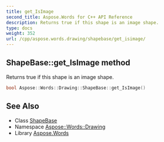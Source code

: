 ```yaml
---
title: get_IsImage
second_title: Aspose.Words for C++ API Reference
description: Returns true if this shape is an image shape.
type: docs
weight: 352
url: /cpp/aspose.words.drawing/shapebase/get_isimage/
---
```

## ShapeBase::get_IsImage method


Returns true if this shape is an image shape.

```cpp
bool Aspose::Words::Drawing::ShapeBase::get_IsImage()
```

## See Also

* Class [ShapeBase](../)
* Namespace [Aspose::Words::Drawing](../../)
* Library [Aspose.Words](../../../)
